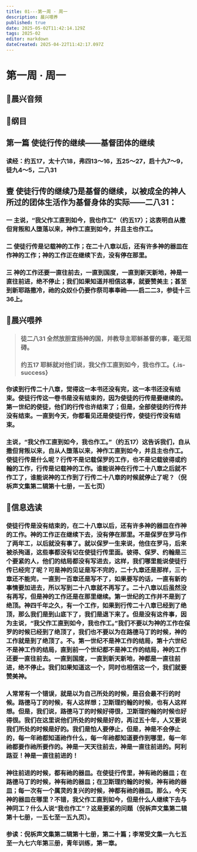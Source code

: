 ```yaml
---
title: 01---第一周 · 周一
description: 晨兴喂养
published: true
date: 2025-05-02T11:42:14.129Z
tags: 2025-02
editor: markdown
dateCreated: 2025-04-22T11:42:17.097Z
---
```


# 第一周 · 周一
## 🎵晨兴音频

## 📖纲目

## **第一篇   使徒行传的继续——基督团体的继续**

### **读经：约五17，太十六18，弗四13～16，五25～27，启十九7～9，徒九4～5，二八31**

## **壹   使徒行传的继续乃是基督的继续，以被成全的神人所过的团体生活作为基督身体的实际——二八31：**

### **一   主说，“我父作工直到如今，我也作工”（约五17）；这表明自从撒但背叛和人堕落以来，神作工直到如今，并且主也作工。**

### **二   使徒行传是记载神的工作；在二十八章以后，还有许多神的器皿在作神的工作；神的工作正在继续下去，没有停在那里。**

### **三   神的工作还要一直往前去，一直到国度，一直到新天新地，神是一直往前进，绝不停止；我们如果知道并相信这事，就要赞美主；甚至到新耶路撒冷，祂的众奴仆仍要作祭司事奉祂——启二二3，参徒十三36上。**

## 📖晨兴喂养

>### 徒二八31    全然放胆宣扬神的国，并教导主耶稣基督的事，毫无阻碍。
>### 约五17    耶稣就对他们说，我父作工直到如今，我也作工。{.is-success}

### 你读到行传二十八章，觉得这一本书还没有完，这一本书还没有结束。使徒行传这一卷书是没有结束的，因为使徒的行传是要继续的。第一世纪的使徒，他们的行传也许结束了；但是，全部使徒的行传并没有结束。一直到今天，你都看见还是使徒行传，使徒行传没有结束。

### 主说，“我父作工直到如今，我也作工。”（约五17）这告诉我们，自从撒但背叛以来，自从人堕落以来，神作工直到如今，并且主也作工。使徒行传是什么呢？行传不是记载保罗的工作，也不是记载彼得或约翰的工作，行传是记载神的工作。谁能说神在行传二十八章之后就不作工了，谁能说神的工作到了行传二十八章的时候就停止了呢？（倪柝声文集第二辑第十七册，一五七页）

## 📖信息选读

### 使徒行传是没有结束的，在二十八章以后，还有许多神的器皿在作神的工作。神的工作正在继续下去，没有停在那里。不是保罗在罗马作了两年工，以后就没有事了。就以保罗一生来说，他住在罗马，后来被杀殉道，这些事都没有记在使徒行传里面。彼得、保罗、约翰是三个要紧的人，他们的结局都没有写进去，这样，我们哪里能说使徒行传已经完了呢？可是神的见证是写不完的，二十九章还是那样，三十章还不能完，一直到一百章还是写不了，如果要写的话，一直有新的事情要加进去，所以写到二十八章就不再写了。二十八章以后虽然没有再写，但是神的工作还是在那里继续。第一世纪的工作并不是到了绝顶。神四千年之久，有一个工作，如果到行传二十八章已经到了绝顶，那么我们是到山底下了，我们是退下来了。但是没有这件事，因为主说，“我父作工直到如今，我也作工。”我们不要以为神的工作在保罗的时候已经到了绝顶了，我们也不要以为在路德马丁的时候，神的工作就是到了绝顶了。不。第一世纪不是神工作的结局，第十六世纪不是神工作的结局，直到前一个世纪都不是神工作的结局，神的工作还要一直往前去。一直到国度，一直到新天新地，神都是一直往前进，绝不停止。我们如果知道这一个，同时也相信这一个，我们就要赞美神。

### 人常常有一个错误，就是以为自己所处的时候，是召会最不行的时候。路德马丁的时候，有人这样想；卫斯理约翰的时候，也有人这样想。但是，我们说，路德马丁的时候好得很，卫斯理约翰的时候也好得很。我们在这里说他们所处的时候是好的，再过五十年，人又要说我们所处的时候是好的。我们是怕人要停止，但是，神是不会停止的，每一年祂都知道祂作什么，每一年祂都知道要作到哪里，每一年祂都要作祂所要作的。神是一天天往前去，神是一直往前进的。阿利路亚！神是一直往前进的！

### 神往前进的时候，都有祂的器皿。在使徒行传里，神有祂的器皿；在路德马丁的时候，神有祂的器皿；在卫斯理约翰的时候，神有祂的器皿；每一次有一个属灵的复兴的时候，神都有祂的器皿。那么，今天神的器皿在哪里？不错，我父作工直到如今，但是什么人继续下去与神同工？什么人说“我也作工”？这是要紧的问题（倪柝声文集第二辑第十七册，一五七至一五九页）。

### 参读：倪柝声文集第二辑第十七册，第二十篇；李常受文集一九七五至一九七六年第三册，青年训练，第一章。
<!-- Google tag (gtag.js) -->
<script async src="https://www.googletagmanager.com/gtag/js?id=G-1P8709Z16T"></script>
<script>
  window.dataLayer = window.dataLayer || [];
  function gtag(){dataLayer.push(arguments);}
  gtag('js', new Date());

  gtag('config', 'G-1P8709Z16T');
</script>